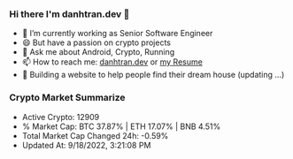 ### Hi there I'm danhtran.dev 👋

- 🔭 I’m currently working as Senior Software Engineer
- 😄 But have a passion on crypto projects
- 💬 Ask me about Android, Crypto, Running 
- 📫 How to reach me: <a href="https://danhtran.dev" target="_blank">danhtran.dev</a> or <a href="Developer-Resume.pdf" target="_blank">my Resume</a>
- 🌱 Building a website to help people find their dream house (updating ...)

### Crypto Market Summarize
- Active Crypto: 12909
- % Market Cap: BTC 37.87% | ETH 17.07% | BNB 4.51%
- Total Market Cap Changed 24h: -0.59%
- Updated At: 9/18/2022, 3:21:08 PM
